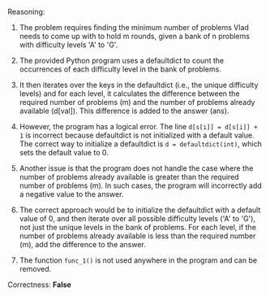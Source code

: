 Reasoning:

1. The problem requires finding the minimum number of problems Vlad needs to come up with to hold m rounds, given a bank of n problems with difficulty levels 'A' to 'G'.

2. The provided Python program uses a defaultdict to count the occurrences of each difficulty level in the bank of problems.

3. It then iterates over the keys in the defaultdict (i.e., the unique difficulty levels) and for each level, it calculates the difference between the required number of problems (m) and the number of problems already available (d[val]). This difference is added to the answer (ans).

4. However, the program has a logical error. The line `d[s[i]] = d[s[i]] + 1` is incorrect because defaultdict is not initialized with a default value. The correct way to initialize a defaultdict is `d = defaultdict(int)`, which sets the default value to 0.

5. Another issue is that the program does not handle the case where the number of problems already available is greater than the required number of problems (m). In such cases, the program will incorrectly add a negative value to the answer.

6. The correct approach would be to initialize the defaultdict with a default value of 0, and then iterate over all possible difficulty levels ('A' to 'G'), not just the unique levels in the bank of problems. For each level, if the number of problems already available is less than the required number (m), add the difference to the answer.

7. The function `func_1()` is not used anywhere in the program and can be removed.

Correctness: **False**